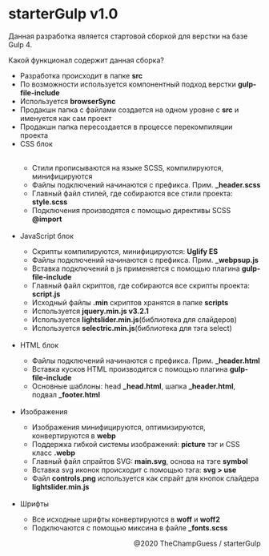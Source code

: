 # starterGulp v1.0
<p>Данная разработка является стартовой сборкой для верстки на базе Gulp 4.</p>
<p>Какой функционал содержит данная сборка?</p>
<ul>
    <li>Разработка происходит в папке <b>src</b></li>
    <li>По возможности используется компонентный подход верстки <b>gulp-file-include</b></li>
    <li>Используется <b>browserSync</b></li>
    <li>Продакшн папка с файлами создается на одном уровне с <b>src</b> и именуется как сам проект</li>
    <li>Продакшн папка пересоздается в процессе перекомпиляции проекта</li>
    <li>CSS блок</li>
    <br>
    <ul>
        <li>Стили прописываются на языке SCSS, компилируются, минифицируются</li>
        <li>Файлы подключений начинаются с префикса. Прим. <b>_header.scss</b></li>
        <li>Главный файл стилей, где собираются все стили проекта: <b>style.scss</b></li>
        <li>Подключения производятся с помощью директивы SCSS <b>@import</b></li>
    </ul>
    <br>
    <li>JavaScript блок</li>
    <ul>
        <li>Скрипты компилируются, минифицируются: <b>Uglify ES</b></li>
        <li>Файлы подключений начинаются с префикса. Прим. <b>_webpsup.js</b></li>
        <li>Вставка подключений в js применяется с помощью плагина <b>gulp-file-include</b></li>
        <li>Главный файл скриптов, где собираются все скрипты проекта: <b>script.js</b></li>
        <li>Исходный файлы <b>.min</b> скриптов хранятся в папке <b>scripts</b></li>
        <li>Используется <b>jquery.min.js v3.2.1</b></li>
        <li>Используется <b>lightslider.min.js</b>(библиотека для слайдеров)</li>
        <li>Используется <b>selectric.min.js</b>(библиотека для тэга select)</li>
    </ul>
    <br>
    <li>HTML блок</li>
    <ul>
        <li>Файлы подключений начинаются с префикса. Прим. <b>_header.html</b></li>
        <li>Вставка кусков HTML производится с помощью плагина <b>gulp-file-include</b></li>
        <li>Основные шаблоны: head <b>_head.html</b>, шапка <b>_header.html</b>, подвал <b>_footer.html</b></li>
    </ul>
    <br>
    <li>Изображения</li>
    <ul>
        <li>Изображения минифицируются, оптимизируются, конвертируются в <b>webp</b></li>
        <li>Поддержка гибкой системы изображений: <b>picture</b> тэг и CSS класс <b>.webp</b></li>
        <li>Главный файл спрайтов SVG: <b>main.svg</b>, основа на тэге <b>symbol</b></li>
        <li>Вставка svg иконок происходит с помощью тэга: <b>svg > use</b></li>
        <li>Файл <b>controls.png</b> используется как спрайт для кнопок слайдера <b>lightslider.min.js</b></li>
    </ul>
    <br>
    <li>Шрифты</li>
    <ul>
        <li>Все исходные шрифты конвертируются в <b>woff</b> и <b>woff2</b></li>
        <li>Подключаются с помощью миксина в файле <b>_fonts.scss</b></li>
    </ul>
</ul>
<p style="text-align: right;">@2020 TheChampGuess / starterGulp</p>